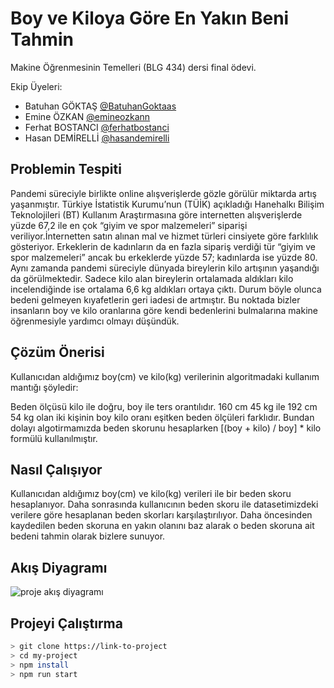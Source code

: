 
# Boy ve Kiloya Göre En Yakın Beni Tahmin

Makine Öğrenmesinin Temelleri (BLG 434) dersi final ödevi.

Ekip Üyeleri:
- Batuhan GÖKTAŞ [@BatuhanGoktaas](https://github.com/BatuhanGoktaas)
- Emine ÖZKAN [@emineozkann](https://github.com/emineozkann)
- Ferhat BOSTANCI [@ferhatbostanci](https://github.com/ferhatbostanci)
- Hasan DEMİRELLİ [@hasandemirelli](https://github.com/hasandemirelli)

## Problemin Tespiti

Pandemi süreciyle birlikte online alışverişlerde gözle görülür miktarda artış
yaşanmıştır. Türkiye İstatistik Kurumu’nun (TÜİK) açıkladığı Hanehalkı Bilişim Teknolojileri
(BT) Kullanım Araştırmasına göre internetten alışverişlerde yüzde 67,2 ile en çok “giyim ve
spor malzemeleri” siparişi veriliyor.İnternetten satın alınan mal ve hizmet türleri cinsiyete
göre farklılık gösteriyor. Erkeklerin de kadınların da en fazla sipariş verdiği tür “giyim ve spor
malzemeleri” ancak bu erkeklerde yüzde 57; kadınlarda ise yüzde 80. Aynı zamanda
pandemi süreciyle dünyada bireylerin kilo artışının yaşandığı da görülmektedir. Sadece kilo
alan bireylerin ortalamada aldıkları kilo incelendiğinde ise ortalama 6,6 kg aldıkları ortaya
çıktı. Durum böyle olunca bedeni gelmeyen kıyafetlerin geri iadesi de artmıştır. Bu noktada
bizler insanların boy ve kilo oranlarına göre kendi bedenlerini bulmalarına makine
öğrenmesiyle yardımcı olmayı düşündük.

## Çözüm Önerisi

Kullanıcıdan aldığımız boy(cm) ve kilo(kg) verilerinin algoritmadaki kullanım mantığı
şöyledir:

Beden ölçüsü kilo ile doğru, boy ile ters orantılıdır. 160 cm 45 kg ile 192 cm 54 kg
olan iki kişinin boy kilo oranı eşitken beden ölçüleri farklıdır. Bundan dolayı algotirmamızda
beden skorunu hesaplarken [(boy + kilo) / boy] * kilo formülü kullanılmıştır.

## Nasıl Çalışıyor

Kullanıcıdan aldığımız boy(cm) ve kilo(kg) verileri ile bir beden skoru hesaplanıyor.
Daha sonrasında kullanıcının beden skoru ile datasetimizdeki verilere göre
hesaplanan beden skorları karşılaştırılıyor. Daha öncesinden kaydedilen beden
skoruna en yakın olanını baz alarak o beden skoruna ait bedeni tahmin olarak
bizlere sunuyor.

## Akış Diyagramı

![proje akış diyagramı](https://i.hizliresim.com/jq9nm5v.png)

## Projeyi Çalıştırma

```bash
> git clone https://link-to-project
> cd my-project
> npm install
> npm run start
```
